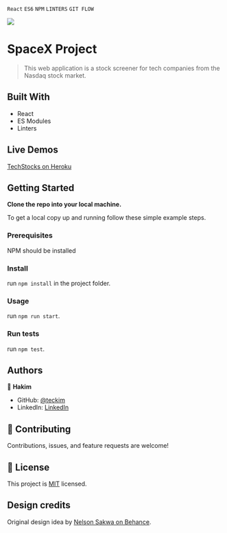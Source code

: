 `React` `ES6` `NPM` `LINTERS` `GIT FLOW` <br>

![](https://img.shields.io/badge/Microverse-blueviolet)

# SpaceX Project

> This web application is a stock screener for tech companies from the Nasdaq stock market.

## Built With

- React
- ES Modules
- Linters

## Live Demos

[TechStocks on Heroku](https://techstocks-teckim.herokuapp.com/)


## Getting Started

**Clone the repo into your local machine.**

To get a local copy up and running follow these simple example steps.

### Prerequisites
NPM should be installed

### Install
run `npm install` in the project folder.

### Usage
run `npm run start`.

### Run tests
run `npm test`.

## Authors
👤 **Hakim**
- GitHub: [@teckim](https://github.com/teckim)
- LinkedIn: [LinkedIn](https://www.linkedin.com/in/baheddi-hakim/)

## 🤝 Contributing
Contributions, issues, and feature requests are welcome!

## 📝 License
This project is [MIT](./LICENSE) licensed.

## Design credits
Original design idea by [Nelson Sakwa on Behance](https://www.behance.net/sakwadesignstudio).